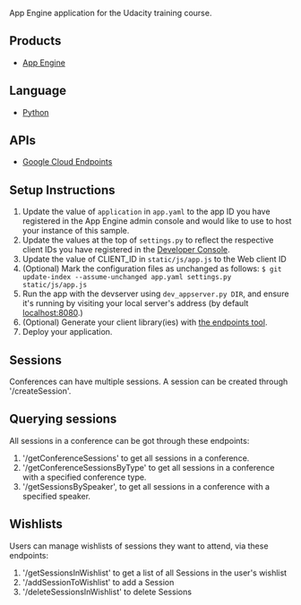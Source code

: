 App Engine application for the Udacity training course.

## Products
- [App Engine][1]

## Language
- [Python][2]

## APIs
- [Google Cloud Endpoints][3]

## Setup Instructions
1. Update the value of `application` in `app.yaml` to the app ID you
   have registered in the App Engine admin console and would like to use to host
   your instance of this sample.
1. Update the values at the top of `settings.py` to
   reflect the respective client IDs you have registered in the
   [Developer Console][4].
1. Update the value of CLIENT_ID in `static/js/app.js` to the Web client ID
1. (Optional) Mark the configuration files as unchanged as follows:
   `$ git update-index --assume-unchanged app.yaml settings.py static/js/app.js`
1. Run the app with the devserver using `dev_appserver.py DIR`, and ensure it's running by visiting your local server's address (by default [localhost:8080][5].)
1. (Optional) Generate your client library(ies) with [the endpoints tool][6].
1. Deploy your application.

## Sessions
Conferences can have multiple sessions. A session can be created through '/createSession'.

## Querying sessions
All sessions in a conference can be got through these endpoints:

1. '/getConferenceSessions' to get all sessions in a conference.
2. '/getConferenceSessionsByType' to get all sessions in a conference with a specified conference type.
3. '/getSessionsBySpeaker', to get all sessions in a conference with a specified speaker.

## Wishlists
Users can manage wishlists of sessions they want to attend, via these endpoints:

1. '/getSessionsInWishlist' to get a list of all Sessions in the user's wishlist
2. '/addSessionToWishlist' to add a Session
3. '/deleteSessionsInWishlist' to delete Sessions

[1]: https://developers.google.com/appengine
[2]: http://python.org
[3]: https://developers.google.com/appengine/docs/python/endpoints/
[4]: https://console.developers.google.com/
[5]: https://localhost:8080/
[6]: https://developers.google.com/appengine/docs/python/endpoints/endpoints_tool
